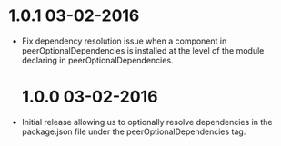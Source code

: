 # 1.0.1 03-02-2016

- Fix dependency resolution issue when a component in peerOptionalDependencies is installed at the level of the module declaring in peerOptionalDependencies.

  # 1.0.0 03-02-2016

- Initial release allowing us to optionally resolve dependencies in the package.json file under the peerOptionalDependencies tag.
